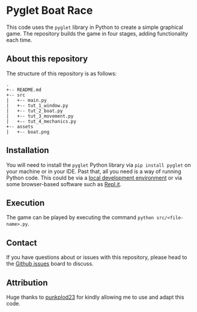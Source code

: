 # Pyglet Boat Race

This code uses the `pyglet` library in Python to create a simple graphical game. The repository builds the game in four stages, adding functionality each time. 

## About this repository

The structure of this repository is as follows:

```
.
+-- README.md
+-- src
|   +-- main.py
|   +-- tut_1_window.py
|   +-- tut_2_boat.py
|   +-- tut_3_movement.py
|   +-- tut_4_mechanics.py
+-- assets
|   +-- boat.png
```

## Installation

You will need to install the `pyglet` Python library via `pip install pyglet` on your machine or in your IDE. Past that, all you need is a way of running Python code. This could be via a [local development environment](https://scott3142.uk/python-programming/codelabs/local-development-environment/) or via some browser-based software such as [Repl.it](https://repl.it/).

## Execution

The game can be played by executing the command `python src/<file-name>.py`.

## Contact

If you have questions about or issues with this repository, please head to the [Github issues](https://github.com/den01-dev/text-based-adventure/issues) board to discuss.

## Attribution

Huge thanks to [punkplod23](https://github.com/punkplod23) for kindly allowing me to use and adapt this code. 
